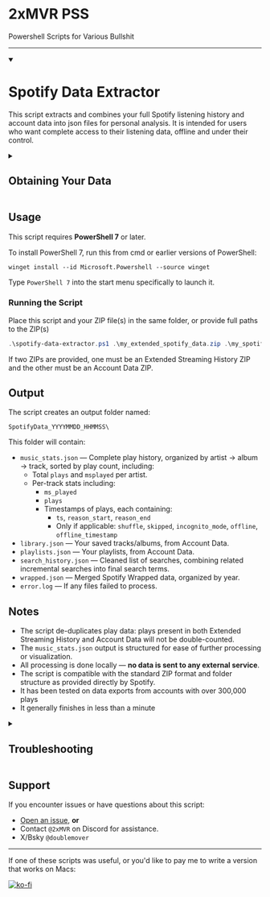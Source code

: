 # 2xMVR PSS
Powershell Scripts for Various Bullshit

---

<details open>
<summary><h1>Spotify Data Extractor</h1></summary>

This script extracts and combines your full Spotify listening history and account data into json files for personal analysis. It is intended for users who want complete access to their listening data, offline and under their control.

<details>
<summary><h2>Obtaining Your Data</h2></summary>

### Extended Streaming History

1. Visit: [https://www.spotify.com/account/privacy/](https://www.spotify.com/account/privacy/)
2. Under **Download your data**, request **Extended streaming history**.
3. Wait for the email from Spotify with your download link.
4. Download the ZIP file, typically named `my_extended_spotify_data.zip`.

### Account Data

1. On the same page: [https://www.spotify.com/account/privacy/](https://www.spotify.com/account/privacy/)
2. Under **Download your data**, request **Account data**.
3. Wait for the email from Spotify with your download link.
4. Download the ZIP file, typically named `my_spotify_data.zip`.

</details>

## Usage

This script requires **PowerShell 7** or later.

To install PowerShell 7, run this from cmd or earlier versions of PowerShell:

```
winget install --id Microsoft.Powershell --source winget
```

Type `PowerShell 7` into the start menu specifically to launch it.

### Running the Script

Place this script and your ZIP file(s) in the same folder, or provide full paths to the ZIP(s)

```powershell
.\spotify-data-extractor.ps1 .\my_extended_spotify_data.zip .\my_spotify_data.zip
```

If two ZIPs are provided, one must be an Extended Streaming History ZIP and the other must be an Account Data ZIP.

## Output

The script creates an output folder named:

```
SpotifyData_YYYYMMDD_HHMMSS\
```

This folder will contain:

- `music_stats.json` — Complete play history, organized by artist → album → track, sorted by play count, including:
  - Total `plays` and `msplayed` per artist.
  - Per-track stats including:
    - `ms_played`
    - `plays`
    - Timestamps of plays, each containing:
      - `ts`, `reason_start`, `reason_end`
      - Only if applicable: `shuffle`, `skipped`, `incognito_mode`, `offline`, `offline_timestamp`
- `library.json` — Your saved tracks/albums, from Account Data.
- `playlists.json` — Your playlists, from Account Data.
- `search_history.json` — Cleaned list of searches, combining related incremental searches into final search terms.
- `wrapped.json` — Merged Spotify Wrapped data, organized by year.
- `error.log` — If any files failed to process.

## Notes

- The script de-duplicates play data: plays present in both Extended Streaming History and Account Data will not be double-counted.
- The `music_stats.json` output is structured for ease of further processing or visualization.
- All processing is done locally — **no data is sent to any external service**.
- The script is compatible with the standard ZIP format and folder structure as provided directly by Spotify.
- It has been tested on data exports from accounts with over 300,000 plays
- It generally finishes in less than a minute

<details>
<summary><h2>Troubleshooting</h2></summary>

- If you receive `Invalid ZIP file(s)` errors:
  - Verify that the ZIP files were downloaded directly from Spotify and have not been modified or extracted/re-compressed.
  - Ensure that:
    - The Extended Streaming History ZIP contains a `Spotify Extended Streaming History` folder.
    - The Account Data ZIP contains a `Spotify Account Data` folder.

- If `music_stats.json` appears empty:
  - Ensure that the Extended Streaming History ZIP contains one or more `Streaming_History*.json` files.
  - If only using Account Data, note that it typically contains fewer plays and may not provide complete history.

- If `search_history.json` looks incorrect:
  - The script attempts to collapse incremental search sequences. In some cases, Spotify's raw search logs may not perfectly reflect user intent.
 
- If it's running for a really long time and you are sure you do not have a slow computer:
  - This should not happen but if it does please file an issue or contact me on discord
</details>

## Support

If you encounter issues or have questions about this script:

- [Open an issue](https://github.com/doublemover/PSS/issues), **or**
- Contact `@2xMVR` on Discord for assistance.
- X/Bsky `@doublemover`
</details>

---

If one of these scripts was useful, or you'd like to pay me to write a version that works on Macs:

[![ko-fi](https://ko-fi.com/img/githubbutton_sm.svg)](https://ko-fi.com/E1E71G7Y0T)
